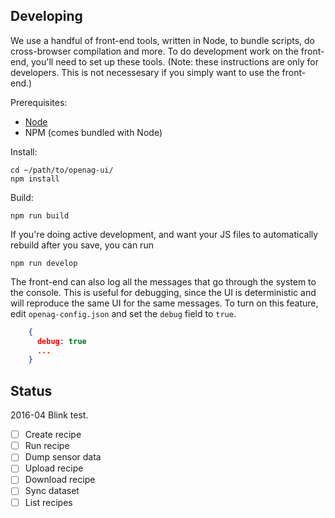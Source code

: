 Developing
----------

We use a handful of front-end tools, written in Node, to bundle scripts, do
cross-browser compilation and more. To do development work on the front-end,
you'll need to set up these tools. (Note: these instructions are only for
developers. This is not necessesary if you simply
want to use the front-end.)

Prerequisites:

- [Node](http://nodejs.org)
- NPM (comes bundled with Node)

Install:

    cd ~/path/to/openag-ui/
    npm install

Build:

    npm run build

If you're doing active development, and want your JS files to automatically
rebuild after you save, you can run

    npm run develop

The front-end can also log all the messages that go through the system to the
console. This is useful for debugging, since the UI is deterministic and will
reproduce the same UI for the same messages. To turn on this feature, edit
`openag-config.json` and set the `debug` field to `true`.

```json
    {
      debug: true
      ...
    }
```

Status
------

2016-04 Blink test.

- [ ] Create recipe
- [ ] Run recipe
- [ ] Dump sensor data
- [ ] Upload recipe
- [ ] Download recipe
- [ ] Sync dataset
- [ ] List recipes

